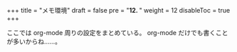 +++
title = "メモ環境"
draft = false
pre = "<b>12. </b>"
weight = 12
disableToc = true
+++

ここでは org-mode 周りの設定をまとめている。
org-mode だけでも書くことが多いからね……。

